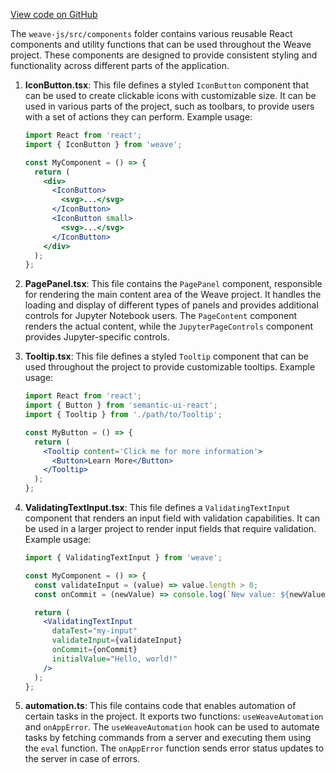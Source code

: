 [View code on GitHub](https://github.com/wandb/weave/.autodoc/docs/json/weave-js/src/components)

The `weave-js/src/components` folder contains various reusable React components and utility functions that can be used throughout the Weave project. These components are designed to provide consistent styling and functionality across different parts of the application.

1. **IconButton.tsx**: This file defines a styled `IconButton` component that can be used to create clickable icons with customizable size. It can be used in various parts of the project, such as toolbars, to provide users with a set of actions they can perform. Example usage:

   ```jsx
   import React from 'react';
   import { IconButton } from 'weave';

   const MyComponent = () => {
     return (
       <div>
         <IconButton>
           <svg>...</svg>
         </IconButton>
         <IconButton small>
           <svg>...</svg>
         </IconButton>
       </div>
     );
   };
   ```

2. **PagePanel.tsx**: This file contains the `PagePanel` component, responsible for rendering the main content area of the Weave project. It handles the loading and display of different types of panels and provides additional controls for Jupyter Notebook users. The `PageContent` component renders the actual content, while the `JupyterPageControls` component provides Jupyter-specific controls.

3. **Tooltip.tsx**: This file defines a styled `Tooltip` component that can be used throughout the project to provide customizable tooltips. Example usage:

   ```jsx
   import React from 'react';
   import { Button } from 'semantic-ui-react';
   import { Tooltip } from './path/to/Tooltip';

   const MyButton = () => {
     return (
       <Tooltip content='Click me for more information'>
         <Button>Learn More</Button>
       </Tooltip>
     );
   };
   ```

4. **ValidatingTextInput.tsx**: This file defines a `ValidatingTextInput` component that renders an input field with validation capabilities. It can be used in a larger project to render input fields that require validation. Example usage:

   ```jsx
   import { ValidatingTextInput } from 'weave';

   const MyComponent = () => {
     const validateInput = (value) => value.length > 0;
     const onCommit = (newValue) => console.log(`New value: ${newValue}`);

     return (
       <ValidatingTextInput
         dataTest="my-input"
         validateInput={validateInput}
         onCommit={onCommit}
         initialValue="Hello, world!"
       />
     );
   };
   ```

5. **automation.ts**: This file contains code that enables automation of certain tasks in the project. It exports two functions: `useWeaveAutomation` and `onAppError`. The `useWeaveAutomation` hook can be used to automate tasks by fetching commands from a server and executing them using the `eval` function. The `onAppError` function sends error status updates to the server in case of errors.
